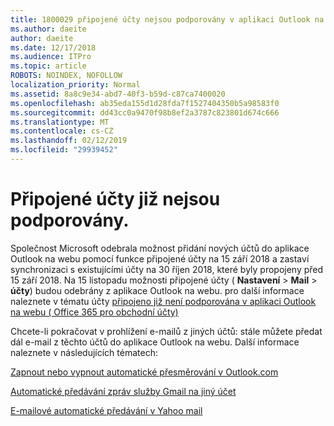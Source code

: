 ```yaml
---
title: 1800029 připojené účty nejsou podporovány v aplikaci Outlook na webu
ms.author: daeite
author: daeite
ms.date: 12/17/2018
ms.audience: ITPro
ms.topic: article
ROBOTS: NOINDEX, NOFOLLOW
localization_priority: Normal
ms.assetid: 8a8c9e34-abd7-40f3-b59d-c87ca7400020
ms.openlocfilehash: ab35eda155d1d28fda7f1527404350b5a98583f0
ms.sourcegitcommit: dd43cc0a9470f98b8ef2a3787c823801d674c666
ms.translationtype: MT
ms.contentlocale: cs-CZ
ms.lasthandoff: 02/12/2019
ms.locfileid: "29939452"
---
```

# <a name="connected-accounts-are-no-longer-supported"></a>Připojené účty již nejsou podporovány.

Společnost Microsoft odebrala možnost přidání nových účtů do aplikace Outlook na webu pomocí funkce připojené účty na 15 září 2018 a zastaví synchronizaci s existujícími účty na 30 říjen 2018, které byly propojeny před 15 září 2018. Na 15 listopadu možnosti připojené účty ( **Nastavení** \> **Mail** \> **účty**) budou odebrány z aplikace Outlook na webu. pro další informace naleznete v tématu účty [připojeno již není podporována v aplikaci Outlook na webu ( Office 365 pro obchodní účty)](https://support.office.com/article/Connected-accounts-is-no-longer-supported-in-Outlook-on-the-web-Office-365-for-business-accounts-5cc526bf-e928-4a99-8b9f-5e089df7d887)
  
Chcete-li pokračovat v prohlížení e-mailů z jiných účtů: stále můžete předat dál e-mail z těchto účtů do aplikace Outlook na webu. Další informace naleznete v následujících tématech:
  
[Zapnout nebo vypnout automatické přesměrování v Outlook.com](https://go.microsoft.com/fwlink/?linkid=2038346)
  
[Automatické předávání zpráv služby Gmail na jiný účet](https://support.google.com/mail/answer/10957?hl=en)
  
[E-mailové automatické předávání v Yahoo mail](https://help.yahoo.com/kb/SLN22028.mdl?guccounter=1)
  

